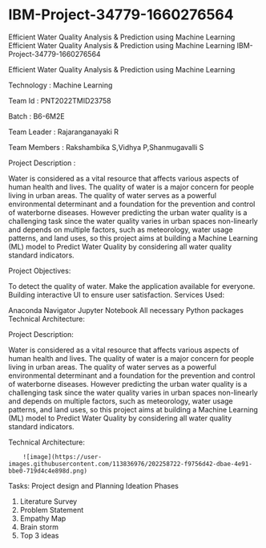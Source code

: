 # IBM-Project-34779-1660276564
Efficient Water Quality Analysis &amp; Prediction using Machine Learning
Efficient Water Quality Analysis & Prediction using Machine Learning IBM-Project-34779-1660276564

Efficient Water Quality Analysis & Prediction using Machine Learning

Technology : Machine Learning

Team Id : PNT2022TMID23758

Batch : B6-6M2E

Team Leader : Rajaranganayaki R

Team Members : Rakshambika S,Vidhya P,Shanmugavalli S

Project Description :

Water is considered as a vital resource that affects various aspects of human health and lives. The quality of water is a major concern for people living in urban areas. The quality of water serves as a powerful environmental determinant and a foundation for the prevention and control of waterborne diseases. However predicting the urban water quality is a challenging task since the water quality varies in urban spaces non-linearly and depends on multiple factors, such as meteorology, water usage patterns, and land uses, so this project aims at building a Machine Learning (ML) model to Predict Water Quality by considering all water quality standard indicators.

Project Objectives:

To detect the quality of water. Make the application available for everyone. Building interactive UI to ensure user satisfaction. Services Used:

Anaconda Navigator Jupyter Notebook All necessary Python packages Technical Architecture: 

Project Description:

Water is considered as a vital resource that affects various aspects of human health and lives. The quality of water is a major concern for people living in urban areas. The quality of water serves as a powerful environmental determinant and a foundation for the prevention and control of waterborne diseases. However predicting the urban water quality is a challenging task since the water quality varies in urban spaces non-linearly and depends on multiple factors, such as meteorology, water usage patterns, and land uses, so this project aims at building a Machine Learning (ML) model to Predict Water Quality by considering all water quality standard indicators.

Technical Architecture:

        ![image](https://user-images.githubusercontent.com/113836976/202258722-f9756d42-dbae-4e91-bbe0-719d4c4e898d.png)


Tasks: 
Project design and Planning Ideation Phases 
1. Literature Survey 
2. Problem Statement 
3. Empathy Map 
4. Brain storm 
5. Top 3 ideas

